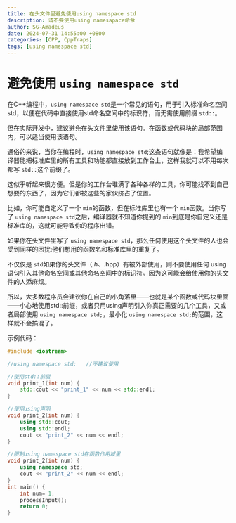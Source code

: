 ```yaml
---
title: 在头文件里避免使用using namespace std
description: 请不要使用using namesapace命令
author: SG-Amadeus
date: 2024-07-31 14:55:00 +0800
categories: [CPP, CppTraps]
tags: [using namespace std]
---
```

# 避免使用 `using namespace std`

在C++编程中，`using namespace std`是一个常见的语句，用于引入标准命名空间std，以便在代码中直接使用std命名空间中的标识符，而无需使用前缀 `std::`。

但在实际开发中，建议避免在头文件里使用该语句。在函数或代码块的局部范围内，可以适当使用该语句。

通俗的来说，当你在编程时，`using namespace std`;这条语句就像是：我希望编译器能把标准库里的所有工具和功能都直接放到工作台上，这样我就可以不用每次都写 `std::`这个前缀了。 

这似乎听起来很方便。但是你的工作台堆满了各种各样的工具，你可能找不到自己想要的东西了，因为它们都被这些的家伙挤占了位置。

比如，你可能自定义了一个 `min`的函数，但在标准库里也有一个 `min`函数。当你写了 `using namespace std`之后，编译器就不知道你提到的 `min`到底是你自定义还是标准库的，这就可能导致你的程序出错。

如果你在头文件里写了 `using namespace std`，那么任何使用这个头文件的人也会受到同样的困扰:他们想用的函数名和标准库里的重复了。

不仅仅是 `std`如果你的头文件（*.h、*.hpp）有被外部使用，则不要使用任何 using 语句引入其他命名空间或其他命名空间中的标识符。因为这可能会给使用你的头文件的人添麻烦。

所以，大多数程序员会建议你在自己的小角落里——也就是某个函数或代码块里面——小心地使用std::前缀，或者只用using声明引入你真正需要的几个工具，又或者局部使用 `using namespace std;`，最小化 `using namespace std;`的范围，这样就不会搞混了。

示例代码：

```cpp
#include <iostream>

//using namespace std;   //不建议使用

//使用std::前缀
void print_1(int num) {
    std::cout << "print_1" << num << std::endl;
}

//使用using声明
void print_2(int num) {
    using std::cout;
    using std::endl;
    cout << "print_2" << num << endl;
}

//限制using namespace std在函数作用域里
void print_2(int num) {
    using namespace std;
    cout << "print_2" << num << endl;
}
int main() {
    int num= 1;
    processInput();
    return 0;
}
```
